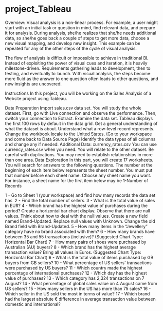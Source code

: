 # project_Tableau
Overview:
Visual analysis is a non-linear process. For example, a user might start with an initial task or question in mind, find relevant data, and prepare it for analysis. During analysis, she/he realizes that she/he needs additional data, so she/he goes back a couple of steps to get more data, choose a new visual mapping, and develop new insight. This example can be repeated for any of the other steps of the cycle of visual analysis.

The flow of analysis is difficult or impossible to achieve in traditional BI. Instead of exploiting the power of visual cues and iteration, it is heavily milestone-driven. Requirements gathering leads to development, then to testing, and eventually to launch. With visual analysis, the steps become more fluid as the answer to one question often leads to other questions, and new insights are uncovered.



Instructions
In this project, you will be working on the Sales Analysis of a Website project using Tableau.

Data Preparation
Import sales.csv data set. You will study the whole dataset. First, go with Live connection and observe the performance. Then, switch your connection to Extract.
Examine the data set. Tableau displays the first 100 rows by default in the data grid. Get a general understanding of what the dataset is about.
Understand what a row-level record represents.
Change the workbook locale to the United States. (Go to your workspace and come back to Data Source Page)
Identify the data types of all columns and change any if needed. Additional Data: currency_rates.csv You can use currency_rates.csv when you need. You will relate to the other dataset. Be careful with duplications. You may need to establish relationships in more than one area.
Data Exploration
In this part, you will create 17 worksheets. You will search for answers to the following questions. The number at the beginning of each item below represents the sheet number. You must put that number before each sheet name. Choose any sheet name you want. For instance, a sheet name for the first item below may be 1-Number of Records

1 - Go to Sheet 1 (your workspace) and find how many records the data set has.
2 - Find the total number of sellers.
3 - What is the total value of sales in EUR?
4 - Which brand has the highest value of purchases during the period? Create a horizontal bar chart display. Observe that there are null values. Think about how to deal with the null values. Create a new field named Brand-Updated. Replace null values with Unknown. Change the old Brand field with Brand-Updated.
5 - How many items in the “Jewellery” category have no brand associated with them?
6 - How many brands have between 35 and 55 transactions (inclusive)? (Suggested Chart Type: Horizontal Bar Chart)
7 - How many pairs of shoes were purchased by Australian (AU) buyers?
8 - Which brand has the highest average transaction value? Bring all values in Euros. (Suggested Chart Type: Horizontal Bar Chart)
9 - What is the total value of items purchased by GB buyers from GB sellers?
10 - What percentage of US sellers' transactions were purchased by US buyers?
11 - Which country made the highest percentage of international purchases?
12 - Which day has the highest value of purchases?
13 - Which category has 2,324 transactions on 7 August?
14 - What percentage of global sales value on 4 August came from US sellers?
15 - How many sellers in the US has more than 75 sales?
16 - Which seller in the US sold the most in terms of value?
17 - Which brand had the largest absolute € difference in average transaction value between domestic and international?
